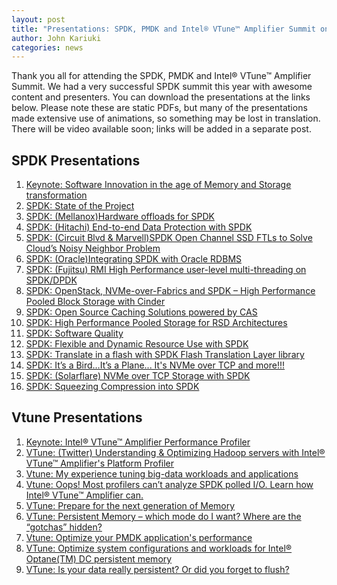 ```yaml
---
layout: post
title: "Presentations: SPDK, PMDK and Intel® VTune™ Amplifier Summit on April 16-17, 2019"
author: John Kariuki
categories: news
---
```


Thank you all for attending the SPDK, PMDK and Intel® VTune™ Amplifier Summit. We had a very successful SPDK summit this year with awesome content and presenters. You can download the presentations at the links below. Please note these are static PDFs, but many of the presentations made extensive use of animations, so something may be lost in translation. There will be video available soon; links will be added in a separate post.

## SPDK Presentations
1. [Keynote: Software Innovation in the age of Memory and Storage transformation](https://drive.google.com/open?id=1pfv_LNR3qXDwvybqYQR36NqFJKVY_d0c)
2. [SPDK: State of the Project](https://drive.google.com/open?id=1pVCjlfrZVgvJkb5Ro4klOi9l2Lr6yYAQ)
3. [SPDK: (Mellanox)Hardware offloads for SPDK](https://drive.google.com/open?id=1VlBdLalb2YKQLO4aeqlvwBKABzWT-TKj)
4. [SPDK: (Hitachi) End-to-end Data Protection with SPDK](https://drive.google.com/open?id=1O8CIYQv31FHdQT8vNlRutqaw-sZtKiGa)
5. [SPDK: (Circuit Blvd & Marvell)SPDK Open Channel SSD FTLs to Solve Cloud’s Noisy
Neighbor Problem](https://drive.google.com/open?id=1sWH1Qo-4pK9sxj5HKFTQ1LNa3xlFvv7S)
6. [SPDK: (Oracle)Integrating SPDK with Oracle RDBMS](https://drive.google.com/open?id=1ndJ0UK3EQ4g3M3q1XwXksG9oDu6VrdAD)
7. [SPDK: (Fujitsu) RMI High Performance user-level multi-threading on SPDK/DPDK](https://drive.google.com/open?id=1OmshSK5aNHAUe43tdG9zzJbNCvthXR48)
8. [SPDK: OpenStack, NVMe-over-Fabrics and SPDK – High Performance Pooled Block Storage with Cinder](https://drive.google.com/open?id=1ujx1R9AGftfbDDmlktIUnOkUromdHLbU)
9. [SPDK: Open Source Caching Solutions powered by CAS](https://drive.google.com/open?id=1pigGnXLh9LwIZu1k-3vAgRvLN21EEcFU)
10. [SPDK: High Performance Pooled Storage for RSD Architectures](https://drive.google.com/open?id=1aM8ctIOV1O7v95OwZmoieXRrXQwG69sj)
11. [SPDK: Software Quality](https://drive.google.com/open?id=1jbMyTtn0VBFUoBiOrxzyf_7jbITE-xII)
12. [SPDK: Flexible and Dynamic Resource Use with SPDK](https://drive.google.com/open?id=1r_SOMQ5Bd0KHAqSBPxak-LlnsWvEjZ_a)
13. [SPDK: Translate in a flash with SPDK Flash Translation Layer library](https://drive.google.com/open?id=1AIiYJPQte_lq6N_JBwvgdacKI6syoEMz)
14. [SPDK: It’s a Bird…It’s a Plane... It's NVMe over TCP and more!!!](https://drive.google.com/open?id=14fWK2VGQSb8JK3xixQMvXeLuM1FbKYDf)
15. [SPDK: (Solarflare) NVMe over TCP Storage with SPDK](https://drive.google.com/open?id=14cdNdoO_8X1Qb1nrzl1UG_e65xho4Hy4)
16. [SPDK: Squeezing Compression into SPDK](https://drive.google.com/open?id=1phxbm2mLgJmq6bA-T1sMZZeQP0D6369s)

## Vtune Presentations
1. [Keynote: Intel® VTune™ Amplifier Performance Profiler](https://drive.google.com/open?id=1gn9x_uZ-53s4D3khIEaJLb1DAa9thgmw)
2. [VTune: (Twitter) Understanding & Optimizing Hadoop servers with Intel® VTune™ Amplifier's Platform Profiler](https://drive.google.com/open?id=1BQ46nPjv7lMzcG6qNghjVyxbN8ihCUJI)
3. [Vtune: My experience tuning big-data workloads and applications](https://drive.google.com/open?id=1t1A1pratICHr4N8Dr3kKFCBb6fdOe1HA)
4. [Vtune: Oops! Most profilers can’t analyze SPDK polled I/O. Learn how Intel® VTune™ Amplifier can.](https://drive.google.com/open?id=157kG2LGlJPWVB9gtVJzgcFTjpVc60C7y)
5. [VTune: Prepare for the next generation of Memory](https://drive.google.com/open?id=1_S3AH2thcm2ynTMwaa_vvmyfr9yOxCn_)
6. [VTune: Persistent Memory – which mode do I want? Where are the “gotchas” hidden?](https://drive.google.com/open?id=1KfAWMj6PnRtOPAsd1QfqlhSUec74zoLO)
7. [Vtune: Optimize your PMDK application's performance](https://drive.google.com/open?id=1HE6WqncoHxRvpOWsej1y_2o9FmPCPtez)
8. [VTune: Optimize system configurations and workloads for Intel® Optane(TM) DC persistent memory](https://drive.google.com/open?id=1UeBLiKaMo3uAIVSBqW3rGolwFwf1tMIJ)
9. [VTune: Is your data really persistent? Or did you forget to flush?](https://drive.google.com/open?id=1KsH9iUqxSPyKeehA-n8dXj0L2JWfXTXP)

